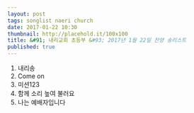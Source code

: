 ```yaml
---
layout: post
tags: songlist naeri church
date: 2017-01-22 10:30
thumbnail: http://placehold.it/100x100
title: &#91; 내리교회 초등부 &#93; 2017년 1월 22일 찬양 송리스트
published: true
---
```

<ol><li>내리송</li><li>Come on</li><li>미션123</li><li>함께 소리 높여 불러요</li><li>나는 예배자입니다</li></ol>